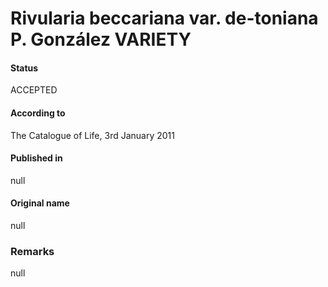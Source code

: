 # Rivularia beccariana var. de-toniana P. González VARIETY

#### Status
ACCEPTED

#### According to
The Catalogue of Life, 3rd January 2011

#### Published in
null

#### Original name
null

### Remarks
null